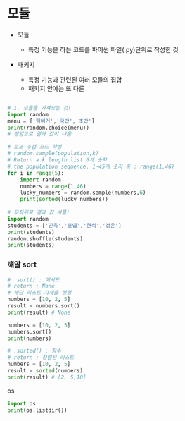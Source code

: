 # 모듈

* 모듈
  * 특정 기능을 하는 코드를 파이썬 파일(.py)단위로 작성한 것

* 패키지
  * 특정 기능과 관련된 여러 모듈의 집합
  * 패키지 안에는 또 다른
```python

# 1. 모듈을 가져오는 것!
import random
menu = ['햄버거','국밥','초밥']
print(random.choice(menu))
# 랜덤으로 결과 값이 나옴

# 로또 추첨 코드 작성
# random.sample(population,k)
# Return a k length list 6개 숫자
# the population sequence. 1~45개 숫자 중 : range(1,46)
for i in range(5):
    import random
    numbers = range(1,46)
    lucky_numbers = random.sample(numbers,6)
    print(sorted(lucky_numbers))
    
# 무작위로 결과 값 셔플!
import random
students = ['민욱','홍엽','현석','정은']
print(students)
random.shuffle(students)
print(students)

```

### 꺠알 sort
```python
# .sort() : 메서드
# return : None
# 해당 리스트 자체를 정렬
numbers = [10, 2, 5]
result = numbers.sort()
print(result) # None

numbers = [10, 2, 5]
numbers.sort()
print(numbers)

# .sorted() : 함수
# return : 정렬된 리스트
numbers = [10, 2, 5]
result = sorted(numbers)
print(result) # [2, 5,10]
```

os

```python
import os
print(os.listdir())
```